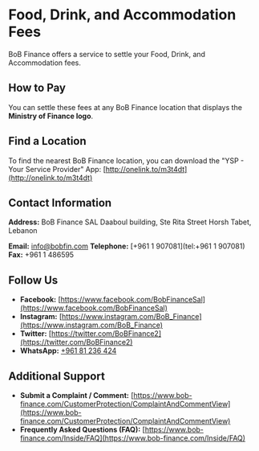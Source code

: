 # Food, Drink, and Accommodation Fees

BoB Finance offers a service to settle your Food, Drink, and Accommodation fees.

## How to Pay

You can settle these fees at any BoB Finance location that displays the **Ministry of Finance logo**.

## Find a Location

To find the nearest BoB Finance location, you can download the "YSP - Your Service Provider" App: [http://onelink.to/m3t4dt](http://onelink.to/m3t4dt)

## Contact Information

**Address:**
BoB Finance SAL
Daaboul building, Ste Rita Street
Horsh Tabet, Lebanon

**Email:** [info@bobfin.com](mailto:info@bobfin.com)
**Telephone:** [+961 1 907081](tel:+961 1 907081)
**Fax:** +961 1 486595

## Follow Us

*   **Facebook:** [https://www.facebook.com/BobFinanceSal](https://www.facebook.com/BobFinanceSal)
*   **Instagram:** [https://www.instagram.com/BoB_Finance](https://www.instagram.com/BoB_Finance)
*   **Twitter:** [https://twitter.com/BoBFinance2](https://twitter.com/BoBFinance2)
*   **WhatsApp:** [+961 81 236 424](https://api.whatsapp.com/send?phone=96181236424)

## Additional Support

*   **Submit a Complaint / Comment:** [https://www.bob-finance.com/CustomerProtection/ComplaintAndCommentView](https://www.bob-finance.com/CustomerProtection/ComplaintAndCommentView)
*   **Frequently Asked Questions (FAQ):** [https://www.bob-finance.com/Inside/FAQ](https://www.bob-finance.com/Inside/FAQ)
